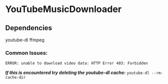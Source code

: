 # YouTubeMusicDownloader

## Dependencies
youtube-dl
ffmpeg

### Common Issues:
    ERROR: unable to download video data: HTTP Error 403: Forbidden
**_If this is encountered try deleting the youtube-dl cache:_** `youtube-dl --rm-cache-dir`

